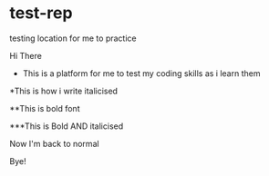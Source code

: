 # test-rep
testing location for me to practice

 Hi There
 
 
 * This is a platform for me to test my coding skills as i learn them
 
  *This is how i write italicised
 
 **This is bold font
 
 ***This is Bold AND italicised
 
  Now I'm back to normal
 
 Bye!
